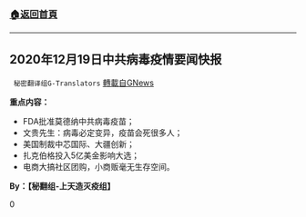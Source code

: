###  [:house:返回首頁](https://github.com/ourhimalayas/txt)
---

## 2020年12月19日中共病毒疫情要闻快报
` 秘密翻译组G-Translators` [轉載自GNews](https://gnews.org/zh-hans/667594/)

**重点内容：**

- FDA批准莫德纳中共病毒疫苗；
- 文贵先生：病毒必定变异，疫苗会死很多人；
- 美国制裁中芯国际、大疆创新；
- 扎克伯格投入5亿美金影响大选；
- 电商大搞社区团购，小商贩毫无生存空间。




**By：【秘翻组-上天造灭疫组】**

0
